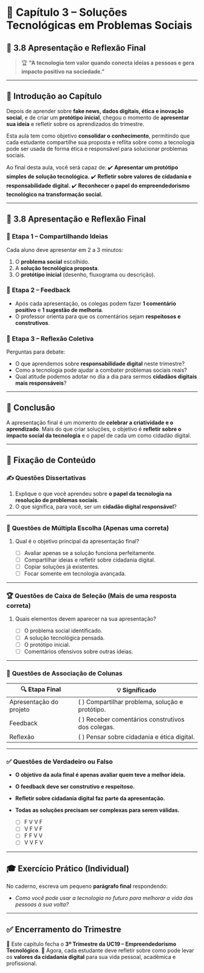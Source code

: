# 📘 Capítulo 3 – Soluções Tecnológicas em Problemas Sociais

## 🎯 3.8 Apresentação e Reflexão Final

> 🏆 **"A tecnologia tem valor quando conecta ideias a pessoas e gera impacto positivo na sociedade."**

---

## 📝 **Introdução ao Capítulo**

Depois de aprender sobre **fake news, dados digitais, ética e inovação social**, e de criar um **protótipo inicial**, chegou o momento de **apresentar sua ideia** e refletir sobre os aprendizados do trimestre.

Esta aula tem como objetivo **consolidar o conhecimento**, permitindo que cada estudante compartilhe sua proposta e reflita sobre como a tecnologia pode ser usada de forma ética e responsável para solucionar problemas sociais.

Ao final desta aula, você será capaz de:
✔️ **Apresentar um protótipo simples de solução tecnológica.**
✔️ **Refletir sobre valores de cidadania e responsabilidade digital.**
✔️ **Reconhecer o papel do empreendedorismo tecnológico na transformação social.**

---

## 🚀 **3.8 Apresentação e Reflexão Final**

### 📌 **Etapa 1 – Compartilhando Ideias**

Cada aluno deve apresentar em 2 a 3 minutos:

1. O **problema social** escolhido.
2. A **solução tecnológica proposta**.
3. O **protótipo inicial** (desenho, fluxograma ou descrição).

### 📌 **Etapa 2 – Feedback**

* Após cada apresentação, os colegas podem fazer **1 comentário positivo** e **1 sugestão de melhoria**.
* O professor orienta para que os comentários sejam **respeitosos e construtivos**.

### 📌 **Etapa 3 – Reflexão Coletiva**

Perguntas para debate:

* O que aprendemos sobre **responsabilidade digital** neste trimestre?
* Como a tecnologia pode ajudar a combater problemas sociais reais?
* Qual atitude podemos adotar no dia a dia para sermos **cidadãos digitais mais responsáveis**?

---

## 📌 **Conclusão**

A apresentação final é um momento de **celebrar a criatividade e o aprendizado**.
Mais do que criar soluções, o objetivo é **refletir sobre o impacto social da tecnologia** e o papel de cada um como cidadão digital.

---

## 🧠 **Fixação de Conteúdo**

### ✍️ **Questões Dissertativas**

1. Explique o que você aprendeu sobre **o papel da tecnologia na resolução de problemas sociais**.
2. O que significa, para você, ser um **cidadão digital responsável**?

---

### 🎯 **Questões de Múltipla Escolha (Apenas uma correta)**

1. Qual é o objetivo principal da apresentação final?

   * [ ] Avaliar apenas se a solução funciona perfeitamente.
   * [ ] Compartilhar ideias e refletir sobre cidadania digital.
   * [ ] Copiar soluções já existentes.
   * [ ] Focar somente em tecnologia avançada.

---

### 🏆 **Questões de Caixa de Seleção (Mais de uma resposta correta)**

1. Quais elementos devem aparecer na sua apresentação?

   * [ ] O problema social identificado.
   * [ ] A solução tecnológica pensada.
   * [ ] O protótipo inicial.
   * [ ] Comentários ofensivos sobre outras ideias.

---

### 🔄 **Questões de Associação de Colunas**

| 🔍 Etapa Final          | 💡 Significado                                      |
| ----------------------- | --------------------------------------------------- |
| Apresentação do projeto | (   ) Compartilhar problema, solução e protótipo.   |
| Feedback                | (   ) Receber comentários construtivos dos colegas. |
| Reflexão                | (   ) Pensar sobre cidadania e ética digital.       |

---

### ✅ **Questões de Verdadeiro ou Falso**

* **O objetivo da aula final é apenas avaliar quem teve a melhor ideia.**
* **O feedback deve ser construtivo e respeitoso.**
* **Refletir sobre cidadania digital faz parte da apresentação.**
* **Todas as soluções precisam ser complexas para serem válidas.**

  * [ ] F V V F
  * [ ] V F V F
  * [ ] F F V V
  * [ ] V V F V

---

## 🎓 **Exercício Prático (Individual)**

No caderno, escreva um pequeno **parágrafo final** respondendo:

* *Como você pode usar a tecnologia no futuro para melhorar a vida das pessoas à sua volta?*

---

## ✅ **Encerramento do Trimestre**

📍 Este capítulo fecha o **3º Trimestre da UC19 – Empreendedorismo Tecnológico**.
🔔 Agora, cada estudante deve refletir sobre como pode levar os **valores da cidadania digital** para sua vida pessoal, acadêmica e profissional.
